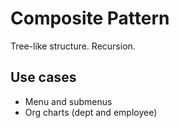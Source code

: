 ﻿# Composite Pattern

Tree-like structure. Recursion.

## Use cases

- Menu and submenus
- Org charts (dept and employee)
